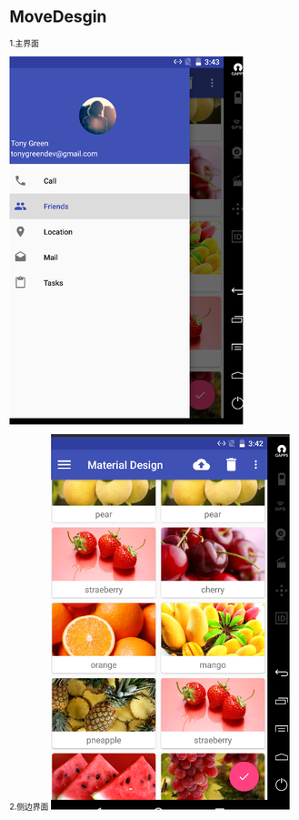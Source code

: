 # MoveDesgin
1.主界面

![](https://github.com/yws233/MoveDesgin/blob/master/MaterialDesign/image/barView.png)

2.侧边界面
![](https://github.com/yws233/MoveDesgin/blob/master/MaterialDesign/image/mainView.png)
